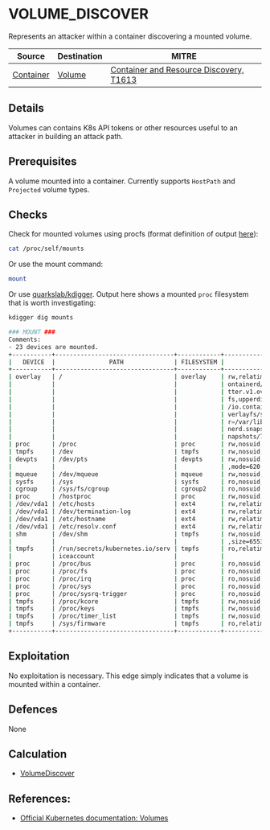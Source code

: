 # VOLUME_DISCOVER

Represents an attacker within a container discovering a mounted volume.

| Source                                    | Destination                           | MITRE                            |
| ----------------------------------------- | ------------------------------------- |----------------------------------|
| [Container](../entities/container.md) | [Volume](../entities/volume.md) | [Container and Resource Discovery, T1613](https://attack.mitre.org/techniques/T1613/) |

## Details

Volumes can contains K8s API tokens or other resources useful to an attacker in building an attack path.

## Prerequisites

A volume mounted into a container. Currently supports `HostPath` and `Projected` volume types.

## Checks

Check for mounted volumes using procfs (format definition of output [here](https://stackoverflow.com/questions/18122123/how-to-interpret-proc-mounts)):

```bash
cat /proc/self/mounts
```

Or use the mount command:

```bash
mount
```

Or use [quarkslab/kdigger](https://github.com/quarkslab/kdigger). Output here shows a mounted `proc` filesystem that is worth investigating:

```bash
kdigger dig mounts

### MOUNT ###
Comments:
- 23 devices are mounted.
+-----------+---------------------------------+------------+---------------------------------+
|   DEVICE  |               PATH              | FILESYSTEM |              FLAGS              |
+-----------+---------------------------------+------------+---------------------------------+
| overlay   | /                               | overlay    | rw,relatime,lowerdir=/var/lib/c |
|           |                                 |            | ontainerd/io.containerd.snapsho |
|           |                                 |            | tter.v1.overlayfs/snapshots/27/ |
|           |                                 |            | fs,upperdir=/var/lib/containerd |
|           |                                 |            | /io.containerd.snapshotter.v1.o |
|           |                                 |            | verlayfs/snapshots/71/fs,workdi |
|           |                                 |            | r=/var/lib/containerd/io.contai |
|           |                                 |            | nerd.snapshotter.v1.overlayfs/s |
|           |                                 |            | napshots/71/work                |
| proc      | /proc                           | proc       | rw,nosuid,nodev,noexec,relatime |
| tmpfs     | /dev                            | tmpfs      | rw,nosuid,size=65536k,mode=755  |
| devpts    | /dev/pts                        | devpts     | rw,nosuid,noexec,relatime,gid=5 |
|           |                                 |            | ,mode=620,ptmxmode=666          |
| mqueue    | /dev/mqueue                     | mqueue     | rw,nosuid,nodev,noexec,relatime |
| sysfs     | /sys                            | sysfs      | ro,nosuid,nodev,noexec,relatime |
| cgroup    | /sys/fs/cgroup                  | cgroup2    | ro,nosuid,nodev,noexec,relatime |
| proc      | /hostproc                       | proc       | rw,nosuid,nodev,noexec,relatime |
| /dev/vda1 | /etc/hosts                      | ext4       | rw,relatime                     |
| /dev/vda1 | /dev/termination-log            | ext4       | rw,relatime                     |
| /dev/vda1 | /etc/hostname                   | ext4       | rw,relatime                     |
| /dev/vda1 | /etc/resolv.conf                | ext4       | rw,relatime                     |
| shm       | /dev/shm                        | tmpfs      | rw,nosuid,nodev,noexec,relatime |
|           |                                 |            | ,size=65536k                    |
| tmpfs     | /run/secrets/kubernetes.io/serv | tmpfs      | ro,relatime,size=8039936k       |
|           | iceaccount                      |            |                                 |
| proc      | /proc/bus                       | proc       | ro,nosuid,nodev,noexec,relatime |
| proc      | /proc/fs                        | proc       | ro,nosuid,nodev,noexec,relatime |
| proc      | /proc/irq                       | proc       | ro,nosuid,nodev,noexec,relatime |
| proc      | /proc/sys                       | proc       | ro,nosuid,nodev,noexec,relatime |
| proc      | /proc/sysrq-trigger             | proc       | ro,nosuid,nodev,noexec,relatime |
| tmpfs     | /proc/kcore                     | tmpfs      | rw,nosuid,size=65536k,mode=755  |
| tmpfs     | /proc/keys                      | tmpfs      | rw,nosuid,size=65536k,mode=755  |
| tmpfs     | /proc/timer_list                | tmpfs      | rw,nosuid,size=65536k,mode=755  |
| tmpfs     | /sys/firmware                   | tmpfs      | ro,relatime                     |
+-----------+---------------------------------+------------+---------------------------------+
```

## Exploitation

No exploitation is necessary. This edge simply indicates that a volume is mounted within a container.

## Defences

None

## Calculation

+ [VolumeDiscover](https://github.com/DataDog/KubeHound/tree/main/pkg/kubehound/graph/edge/volume_discover.go)

## References:

+ [Official Kubernetes documentation: Volumes ](https://kubernetes.io/docs/concepts/storage/volumes/)

